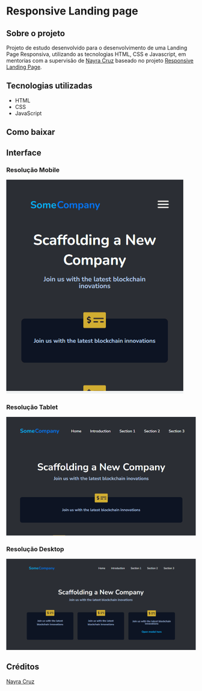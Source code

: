 # Responsive Landing page

## Sobre o projeto
Projeto de estudo desenvolvido para o desenvolvimento de uma Landing Page Responsiva, utilizando as tecnologias HTML, CSS e Javascript, em mentorias com a supervisão de <a href="https://www.linkedin.com/in/nayra-cruz/">Nayra Cruz</a> baseado no projeto <a href="https://www.figma.com/file/TnSdpyVrQKvGAVdIgOdsdK/Responsive-Landing-Page-Mentoria-Milena">Responsive Landing Page</a>.
## Tecnologias utilizadas
* HTML
* CSS
* JavaScript
## Como baixar
## Interface
### Resolução Mobile
![](resolucao-mobile-gif.gif)

### Resolução Tablet 
![](resolucao-tablet-gif.gif)

### Resolução Desktop
![](resolucao-desktop-gif.gif)

## Créditos
<a href="https://www.linkedin.com/in/nayra-cruz/">Nayra Cruz</a>